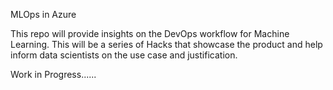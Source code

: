 MLOps  in Azure

This repo will provide insights on the DevOps workflow for Machine Learning.  This will be a series of Hacks that showcase the product and help inform data scientists on the use case and justification.

Work in Progress......